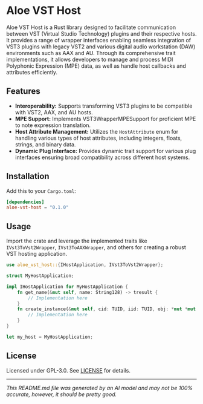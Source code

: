 # Aloe VST Host

Aloe VST Host is a Rust library designed to facilitate communication between VST (Virtual Studio Technology) plugins and their respective hosts. It provides a range of wrapper interfaces enabling seamless integration of VST3 plugins with legacy VST2 and various digital audio workstation (DAW) environments such as AAX and AU. Through its comprehensive trait implementations, it allows developers to manage and process MIDI Polyphonic Expression (MPE) data, as well as handle host callbacks and attributes efficiently.

## Features
- **Interoperability:** Supports transforming VST3 plugins to be compatible with VST2, AAX, and AU hosts.
- **MPE Support:** Implements VST3WrapperMPESupport for proficient MPE to note expression translation.
- **Host Attribute Management:** Utilizes the `HostAttribute` enum for handling various types of host attributes, including integers, floats, strings, and binary data.
- **Dynamic Plug Interface:** Provides dynamic trait support for various plug interfaces ensuring broad compatibility across different host systems.

## Installation
Add this to your `Cargo.toml`:
```toml
[dependencies]
aloe-vst-host = "0.1.0"
```

## Usage
Import the crate and leverage the implemented traits like `IVst3ToVst2Wrapper`, `IVst3ToAAXWrapper`, and others for creating a robust VST hosting application.

```rust
use aloe_vst_host::{IHostApplication, IVst3ToVst2Wrapper};

struct MyHostApplication;

impl IHostApplication for MyHostApplication {
    fn get_name(&mut self, name: String128) -> tresult {
        // Implementation here
    }
    fn create_instance(&mut self, cid: TUID, iid: TUID, obj: *mut *mut c_void) -> tresult {
        // Implementation here
    }
}

let my_host = MyHostApplication;
```

## License
Licensed under GPL-3.0. See [LICENSE](https://github.com/klebs6/aloe-rs/blob/main/LICENSE) for details.

---
*This README.md file was generated by an AI model and may not be 100% accurate, however, it should be pretty good.*